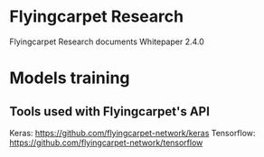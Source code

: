 # Flyingcarpet Research
Flyingcarpet Research documents 
Whitepaper 2.4.0

# Models training
## Tools used with Flyingcarpet's API
Keras: https://github.com/flyingcarpet-network/keras
Tensorflow: https://github.com/flyingcarpet-network/tensorflow


